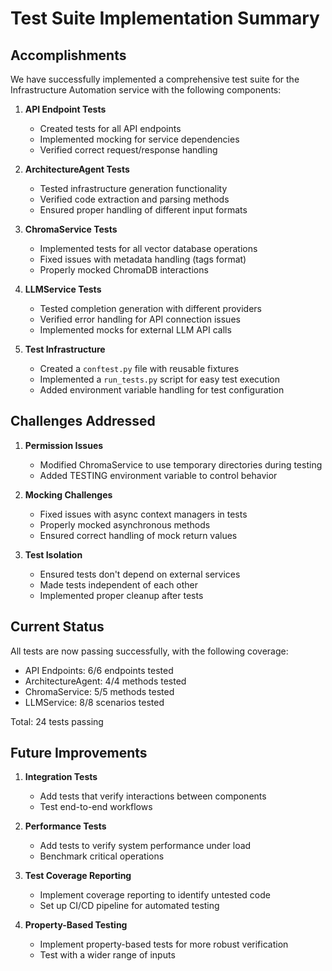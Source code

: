 # Test Suite Implementation Summary

## Accomplishments

We have successfully implemented a comprehensive test suite for the Infrastructure Automation service with the following components:

1. **API Endpoint Tests**
   - Created tests for all API endpoints
   - Implemented mocking for service dependencies
   - Verified correct request/response handling

2. **ArchitectureAgent Tests**
   - Tested infrastructure generation functionality
   - Verified code extraction and parsing methods
   - Ensured proper handling of different input formats

3. **ChromaService Tests**
   - Implemented tests for all vector database operations
   - Fixed issues with metadata handling (tags format)
   - Properly mocked ChromaDB interactions

4. **LLMService Tests**
   - Tested completion generation with different providers
   - Verified error handling for API connection issues
   - Implemented mocks for external LLM API calls

5. **Test Infrastructure**
   - Created a `conftest.py` file with reusable fixtures
   - Implemented a `run_tests.py` script for easy test execution
   - Added environment variable handling for test configuration

## Challenges Addressed

1. **Permission Issues**
   - Modified ChromaService to use temporary directories during testing
   - Added TESTING environment variable to control behavior

2. **Mocking Challenges**
   - Fixed issues with async context managers in tests
   - Properly mocked asynchronous methods
   - Ensured correct handling of mock return values

3. **Test Isolation**
   - Ensured tests don't depend on external services
   - Made tests independent of each other
   - Implemented proper cleanup after tests

## Current Status

All tests are now passing successfully, with the following coverage:

- API Endpoints: 6/6 endpoints tested
- ArchitectureAgent: 4/4 methods tested
- ChromaService: 5/5 methods tested
- LLMService: 8/8 scenarios tested

Total: 24 tests passing

## Future Improvements

1. **Integration Tests**
   - Add tests that verify interactions between components
   - Test end-to-end workflows

2. **Performance Tests**
   - Add tests to verify system performance under load
   - Benchmark critical operations

3. **Test Coverage Reporting**
   - Implement coverage reporting to identify untested code
   - Set up CI/CD pipeline for automated testing

4. **Property-Based Testing**
   - Implement property-based tests for more robust verification
   - Test with a wider range of inputs 